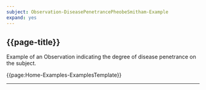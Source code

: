 ```yaml
---
subject: Observation-DiseasePenetrancePheobeSmitham-Example
expand: yes
---
```


## {{page-title}}

Example of an Observation indicating the degree of disease penetrance on the subject.

{{page:Home-Examples-ExamplesTemplate}}

---